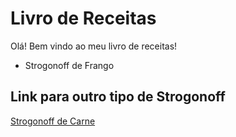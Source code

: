 # Livro de Receitas

Olá! Bem vindo ao meu livro de receitas!

 - Strogonoff de Frango

## Link para outro tipo de Strogonoff

[Strogonoff de Carne](https://www.tudogostoso.com.br/receita/53915-estrogonofe-de-carne-simples.html)